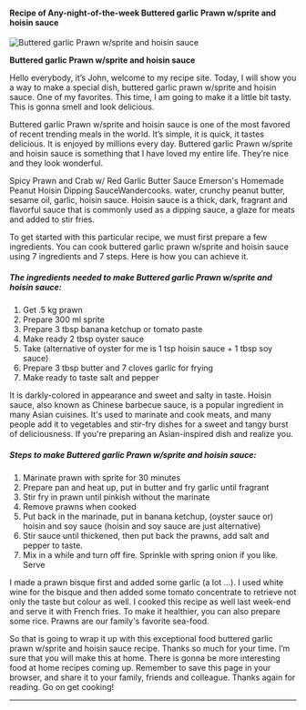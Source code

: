             

#### Recipe of Any-night-of-the-week Buttered garlic Prawn w/sprite and hoisin sauce

![Buttered garlic Prawn w/sprite and hoisin sauce](https://img-global.cpcdn.com/recipes/1d1330c9d3cb4c79/751x532cq70/buttered-garlic-prawn-wsprite-and-hoisin-sauce-recipe-main-photo.jpg)

**Buttered garlic Prawn w/sprite and hoisin sauce**

Hello everybody, it’s John, welcome to my recipe site. Today, I will show you a way to make a special dish, buttered garlic prawn w/sprite and hoisin sauce. One of my favorites. This time, I am going to make it a little bit tasty. This is gonna smell and look delicious.

Buttered garlic Prawn w/sprite and hoisin sauce is one of the most favored of recent trending meals in the world. It’s simple, it is quick, it tastes delicious. It is enjoyed by millions every day. Buttered garlic Prawn w/sprite and hoisin sauce is something that I have loved my entire life. They’re nice and they look wonderful.

Spicy Prawn and Crab w/ Red Garlic Butter Sauce Emerson's Homemade Peanut Hoisin Dipping SauceWandercooks. water, crunchy peanut butter, sesame oil, garlic, hoisin sauce. Hoisin sauce is a thick, dark, fragrant and flavorful sauce that is commonly used as a dipping sauce, a glaze for meats and added to stir fries.

To get started with this particular recipe, we must first prepare a few ingredients. You can cook buttered garlic prawn w/sprite and hoisin sauce using 7 ingredients and 7 steps. Here is how you can achieve it.

##### The ingredients needed to make Buttered garlic Prawn w/sprite and hoisin sauce:

1.  Get .5 kg prawn
2.  Prepare 300 ml sprite
3.  Prepare 3 tbsp banana ketchup or tomato paste
4.  Make ready 2 tbsp oyster sauce
5.  Take (alternative of oyster for me is 1 tsp hoisin sauce + 1 tbsp soy sauce)
6.  Prepare 3 tbsp butter and 7 cloves garlic for frying
7.  Make ready to taste salt and pepper

It is darkly-colored in appearance and sweet and salty in taste. Hoisin sauce, also known as Chinese barbecue sauce, is a popular ingredient in many Asian cuisines. It's used to marinate and cook meats, and many people add it to vegetables and stir-fry dishes for a sweet and tangy burst of deliciousness. If you're preparing an Asian-inspired dish and realize you.

##### Steps to make Buttered garlic Prawn w/sprite and hoisin sauce:

1.  Marinate prawn with sprite for 30 minutes
2.  Prepare pan and heat up, put in butter and fry garlic until fragrant
3.  Stir fry in prawn until pinkish without the marinate
4.  Remove prawns when cooked
5.  Put back in the marinade, put in banana ketchup, (oyster sauce or) hoisin and soy sauce (hoisin and soy sauce are just alternative)
6.  Stir sauce until thickened, then put back the prawns, add salt and pepper to taste.
7.  Mix in a while and turn off fire. Sprinkle with spring onion if you like. Serve

I made a prawn bisque first and added some garlic (a lot …). I used white wine for the bisque and then added some tomato concentrate to retrieve not only the taste but colour as well. I cooked this recipe as well last week-end and serve it with French fries. To make it healthier, you can also prepare some rice. Prawns are our family's favorite sea-food.

So that is going to wrap it up with this exceptional food buttered garlic prawn w/sprite and hoisin sauce recipe. Thanks so much for your time. I’m sure that you will make this at home. There is gonna be more interesting food at home recipes coming up. Remember to save this page in your browser, and share it to your family, friends and colleague. Thanks again for reading. Go on get cooking!

* * *